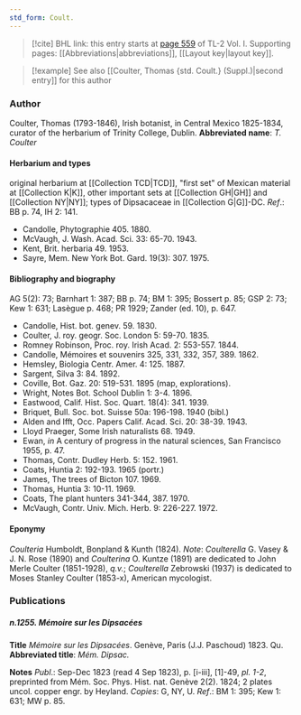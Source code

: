 ```yaml
---
std_form: Coult.
---
```


> [!cite] BHL link: this entry starts at [page 559](https://www.biodiversitylibrary.org/page/33120690) of TL-2 Vol. I.
> Supporting pages: [[Abbreviations|abbreviations]], [[Layout key|layout key]].

> [!example] See also [[Coulter, Thomas {std. Coult.} (Suppl.)|second entry]] for this author

### Author

Coulter, Thomas (1793-1846), Irish botanist, in Central Mexico 1825-1834, curator of the herbarium of Trinity College, Dublin. 
**Abbreviated name**: *T. Coulter*

#### Herbarium and types

original herbarium at [[Collection TCD|TCD]], "first set" of Mexican material at [[Collection K|K]], other important sets at [[Collection GH|GH]] and [[Collection NY|NY]]; types of Dipsacaceae in [[Collection G|G]]-DC.
*Ref*.: BB p. 74, IH 2: 141.
- Candolle, Phytographie 405. 1880.
- McVaugh, J. Wash. Acad. Sci. 33: 65-70. 1943.
- Kent, Brit. herbaria 49. 1953.
- Sayre, Mem. New York Bot. Gard. 19(3): 307. 1975.

#### Bibliography and biography

AG 5(2): 73; Barnhart 1: 387; BB p. 74; BM 1: 395; Bossert p. 85; GSP 2: 73; Kew 1: 631; Lasègue p. 468; PR 1929; Zander (ed. 10), p. 647.
- Candolle, Hist. bot. genev. 59. 1830.
- Coulter, J. roy. geogr. Soc. London 5: 59-70. 1835.
- Romney Robinson, Proc. roy. Irish Acad. 2: 553-557. 1844.
- Candolle, Mémoires et souvenirs 325, 331, 332, 357, 389. 1862.
- Hemsley, Biologia Centr. Amer. 4: 125. 1887.
- Sargent, Silva 3: 84. 1892.
- Coville, Bot. Gaz. 20: 519-531. 1895 (map, explorations).
- Wright, Notes Bot. School Dublin 1: 3-4. 1896.
- Eastwood, Calif. Hist. Soc. Quart. 18(4): 341. 1939.
- Briquet, Bull. Soc. bot. Suisse 50a: 196-198. 1940 (bibl.)
- Alden and Ifft, Occ. Papers Calif. Acad. Sci. 20: 38-39. 1943.
- Lloyd Praeger, Some Irish naturalists 68. 1949.
- Ewan, *in* A century of progress in the natural sciences, San Francisco 1955, p. 47.
- Thomas, Contr. Dudley Herb. 5: 152. 1961.
- Coats, Huntia 2: 192-193. 1965 (portr.)
- James, The trees of Bicton 107. 1969.
- Thomas, Huntia 3: 10-11. 1969.
- Coats, The plant hunters 341-344, 387. 1970.
- McVaugh, Contr. Univ. Mich. Herb. 9: 226-227. 1972.

#### Eponymy

*Coulteria* Humboldt, Bonpland & Kunth (1824). *Note*: *Coulterella* G. Vasey & J. N. Rose (1890) and *Coulterina* O. Kuntze (1891) are dedicated to John Merle Coulter (1851-1928), *q.v.*; *Coulterella* Zebrowski (1937) is dedicated to Moses Stanley Coulter (1853-x), American mycologist.

### Publications

##### n.1255. Mémoire sur les Dipsacées

**Title**
*Mémoire sur les Dipsacées*. Genève, Paris (J.J. Paschoud) 1823. Qu.
**Abbreviated title**: *Mém. Dipsac.*

**Notes**
*Publ*.: Sep-Dec 1823 (read 4 Sep 1823), p. \[i-iii\], \[1\]-49, *pl. 1-2*, preprinted from Mém. Soc. Phys. Hist. nat. Genève 2(2). 1824; 2 plates uncol. copper engr. by Heyland.
*Copies*: G, NY, U.
*Ref*.: BM 1: 395; Kew 1: 631; MW p. 85.

